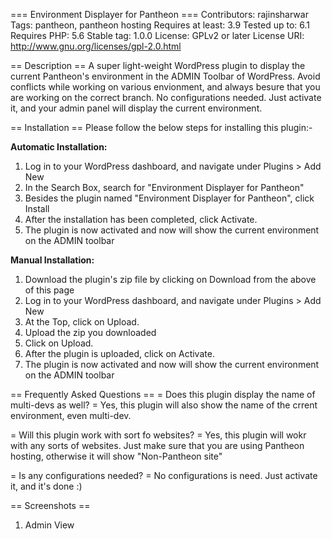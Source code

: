 === Environment Displayer for Pantheon ===
Contributors: rajinsharwar
Tags: pantheon, pantheon hosting
Requires at least: 3.9
Tested up to: 6.1
Requires PHP: 5.6
Stable tag: 1.0.0
License: GPLv2 or later
License URI: http://www.gnu.org/licenses/gpl-2.0.html

== Description ==
A super light-weight WordPress plugin to display the current Pantheon's environment in the ADMIN Toolbar of WordPress. Avoid conflicts while working on various envionment, and always besure that you are working on the correct branch. No configurations needed. Just activate it, and your admin panel will display the current environment.

== Installation ==
Please follow the below steps for installing this plugin:-

<strong> Automatic Installation: </strong>
1. Log in to your WordPress dashboard, and navigate under Plugins > Add New
2. In the Search Box, search for \"Environment Displayer for Pantheon\"
3. Besides the plugin named \"Environment Displayer for Pantheon\", click Install
4. After the installation has been completed, click Activate.
5. The plugin is now activated and now will show the current environment on the ADMIN toolbar

<strong> Manual Installation: </strong>
1. Download the plugin\'s zip file by clicking on Download from the above of this page
2. Log in to your WordPress dashboard, and navigate under Plugins > Add New
3. At the Top, click on Upload.
3. Upload the zip you downloaded
4. Click on Upload.
5. After the plugin is uploaded, click on Activate.
6. The plugin is now activated and now will show the current environment on the ADMIN toolbar

== Frequently Asked Questions ==
= Does this plugin display the name of multi-devs as well? =
Yes, this plugin will also show the name of the crrent environment, even multi-dev.

= Will this plugin work with sort fo websites? =
Yes, this plugin will wokr with any sorts of websites. Just make sure that you are using Pantheon hosting, otherwise it will show "Non-Pantheon site"

= Is any configurations needed? =
No configurations is need. Just activate it, and it's done :)



== Screenshots ==
1. Admin View